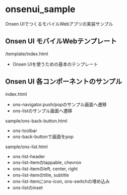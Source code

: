 # onsenui_sample
Onsen UIでつくるモバイルWebアプリの実装サンプル

## Onsen UI モバイルWebテンプレート ##
/template/index.html
- Onsen UIを使うための基本のテンプレート

## Onsen UI 各コンポーネントのサンプル ##
index.html
- ons-navigator.push/popのサンプル画面へ遷移
- ons-listのサンプル画面へ遷移

sample/ons-back-button.html
- ons-toolbar
- ons-back-buttonで画面をpop

sample/ons-list.html
- ons-list-header
- ons-list-itemのtappable, chevron
- ons-list-itemのleft, center, right
- ons-list-itemのtitle, subtitle
- ons-list-itemにons-icon, ons-switchの埋め込み
- ons-listのinset
